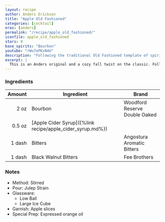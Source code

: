```yaml
---
layout: recipe
author: Anders Erickson
title: "Apple Old Fashioned"
categories: [cocktail]
eras: [anders]
permalink: "/recipe/apple_old_fashioned/"
iconfile: apple_old_fashioned
stars: 0
base_spirits: "Bourbon"
youtube: "rWu7oPKxN4U"
description: "Following the traditional Old Fashioned template of spirit, sugar, and bitters, the sweetener is an apple cider reduction."
excerpt: |
  This is an Anders original and a cozy fall twist on the classic. Following the traditional Old Fashioned template of spirit, sugar, and bitters, the sweetener here is an apple cider reduction.
---
```


### Ingredients

| Amount | Ingredient                                                | Brand                         |
| -----: | --------------------------------------------------------- | ----------------------------- |
|   2 oz | Bourbon                                                   | Woodford Reserve Double Oaked |
| 0.5 oz | [Apple Cider Syrup]({%link recipe/apple_cider_syrup.md%}) |
| 1 dash | Bitters                                                   | Angostura Aromatic Bitters    |
| 1 dash | Black Walnut Bitters                                      | Fee Brothers                  |

### Notes

- Method: Stirred
- Pour: Julep Strain
- Glassware:
  - Low Ball
  - Large Ice Cube
- Garnish: Apple slices
- Special Prep: Expressed orange oil
